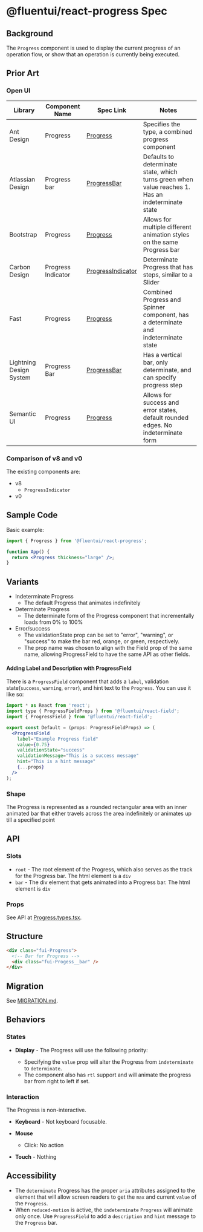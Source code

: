 # @fluentui/react-progress Spec

## Background

The `Progress` component is used to display the current progress of an operation flow, or show that an operation is currently being executed.

## Prior Art

### Open UI

| Library                 | Component Name     | Spec Link                                                                                                    | Notes                                                                                             |
| ----------------------- | ------------------ | ------------------------------------------------------------------------------------------------------------ | ------------------------------------------------------------------------------------------------- |
| Ant Design              | Progress           | [Progress](https://ant.design/components/progress/)                                                          | Specifies the type, a combined progress component                                                 |
| Atlassian Design        | Progress bar       | [ProgressBar](https://atlassian.design/components/progress-bar/success-progress-bar/examples)                | Defaults to determinate state, which turns green when value reaches 1. Has an indeterminate state |
| Bootstrap               | Progress           | [Progress](https://getbootstrap.com/docs/4.3/components/progress/)                                           | Allows for multiple different animation styles on the same Progress bar                           |
| Carbon Design           | Progress Indicator | [ProgressIndicator](https://react.carbondesignsystem.com/?path=/story/components-progressindicator--default) | Determinate Progress that has steps, similar to a Slider                                          |
| Fast                    | Progress           | [Progress](https://explore.fast.design/components/fast-progress)                                             | Combined Progress and Spinner component, has a determinate and indeterminate state                |
| Lightning Design System | Progress Bar       | [ProgressBar](https://www.lightningdesignsystem.com/components/progress-bar/)                                | Has a vertical bar, only determinate, and can specify progress step                               |
| Semantic UI             | Progress           | [Progress](https://semantic-ui.com/modules/progress.html#indicating)                                         | Allows for success and error states, default rounded edges. No indeterminate form                 |

### Comparison of v8 and v0

The existing components are:

- v8
  - `ProgressIndicator`
- v0

## Sample Code

Basic example:

```jsx
import { Progress } from '@fluentui/react-progress';

function App() {
  return <Progress thickness="large" />;
}
```

## Variants

- Indeterminate Progress
  - The default Progress that animates indefinitely
- Determinate Progress
  - The determinate form of the Progress component that incrementally loads from 0% to 100%
- Error/success
  - The validationState prop can be set to "error", "warning", or "success" to make the bar red, orange, or green, respectively.
  - The prop name was chosen to align with the Field prop of the same name, allowing ProgressField to have the same API as other fields.

#### Adding Label and Description with ProgressField

There is a `ProgressField` component that adds a `label`, validation state(`success`, `warning`, `error`), and hint text to the `Progress`.
You can use it like so:

```jsx
import * as React from 'react';
import type { ProgressFieldProps } from '@fluentui/react-field';
import { ProgressField } from '@fluentui/react-field';

export const Default = (props: ProgressFieldProps) => (
  <ProgressField
    label="Example Progress field"
    value={0.75}
    validationState="success"
    validationMessage="This is a success message"
    hint="This is a hint message"
    {...props}
  />
);
```

### Shape

The Progress is represented as a rounded rectangular area with an inner animated bar that either travels across the area indefinitely or animates up till a specified point

## API

### Slots

- `root` - The root element of the Progress, which also serves as the track for the Progress bar. The html element is a `div`
- `bar` - The div element that gets animated into a Progress bar. The html element is `div`

### Props

See API at [Progress.types.tsx](https://github.com/microsoft/fluentui/blob/master/packages/react-components/react-progress/src/components/Progress/Progress.types.ts).

## Structure

```html
<div class="fui-Progress">
  <!-- Bar for Progress -->
  <div class="fui-Progess__bar" />
</div>
```

## Migration

See [MIGRATION.md](./MIGRATION.md).

## Behaviors

### States

- **Display** - The Progress will use the following priority:

  - Specifying the `value` prop will alter the Progress from `indeterminate` to `determinate`.
  - The component also has `rtl` support and will animate the progress bar from right to left if set.

### Interaction

The Progress is non-interactive.

- **Keyboard** - Not keyboard focusable.
- **Mouse**

  - Click: No action

- **Touch** - Nothing

## Accessibility

- The `determinate` Progress has the proper `aria` attributes assigned to the element that will allow screen readers to get the `max` and current `value` of the `Progress`.
- When `reduced-motion` is active, the `indeterminate` `Progress` will animate only once. Use `ProgressField` to add a `description` and `hint` message to the `Progress` bar.
